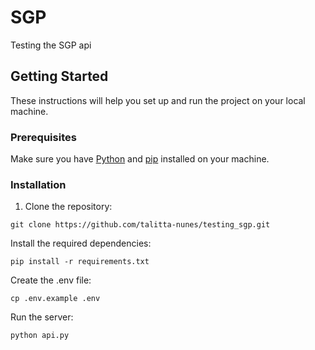 
# SGP

Testing the SGP api

## Getting Started

These instructions will help you set up and run the project on your local machine.

### Prerequisites

Make sure you have [Python](https://www.python.org/) and [pip](https://pip.pypa.io/en/stable/) installed on your machine.

### Installation

1. Clone the repository:

```
git clone https://github.com/talitta-nunes/testing_sgp.git
```

Install the required dependencies:
```
pip install -r requirements.txt
```
Create the .env file:
```
cp .env.example .env
```

Run the server:
```
python api.py
```


